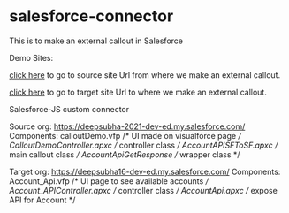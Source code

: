 # salesforce-connector
This is to make an external callout in Salesforce

Demo Sites:

[click here](https://apicallouts-developer-edition.ap24.force.com/) to go to source site Url from where we make an external callout.

[click here](https://demo-callouts-developer-edition.ap17.force.com/AccountAPI/) to go to target site Url to where we make an external callout.

Salesforce-JS custom connector

Source org: https://deepsubha-2021-dev-ed.my.salesforce.com/
Components:
calloutDemo.vfp   /* UI made on visualforce page */
CalloutDemoController.apxc    /* controller class */
AccountAPISFToSF.apxc   /* main callout class */
AccountApiGetResponse  /* wrapper class */

Target org: https://deepsubha16-dev-ed.my.salesforce.com/
Components:
Account_Api.vfp /* UI page to see available accounts */
Account_APIController.apxc /* controller class */
AccountApi.apxc  /* expose API for Account */


